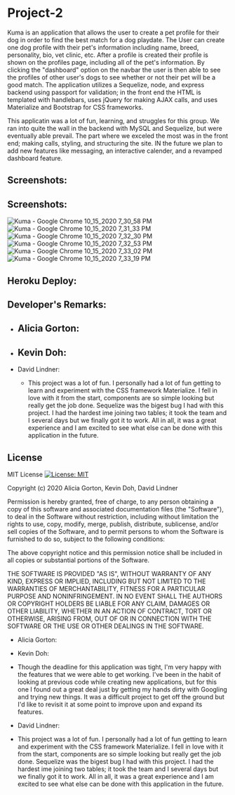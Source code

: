 # Project-2

Kuma is an application that allows the user to create a pet profile for their dog in order to find the best match for a dog playdate. The User can create one dog profile with their pet's information including name, breed, personality, bio, vet clinic, etc. After a profile is created their profile is shown on the profiles page, including all of the pet's information. By clicking the "dashboard" option on the navbar the user is then able to see the profiles of other user's dogs to see whether or not their pet will be a good match. The application utilizes a Sequelize, node, and express backend using passport for validation; in the front end the HTML is templated with handlebars, uses jQuery for making AJAX calls, and uses Materialize and Bootstrap for CSS frameworks.

This applicatin was a lot of fun, learning, and struggles for this group. We ran into quite the wall in the backend with MySQL and Sequelize, but were eventually able prevail. The part where we exceled the most was in the front end; making calls, styling, and structuring the site. IN the future we plan to add new features like messaging, an interactive calender, and a revamped dashboard feature.

## Screenshots:
## Screenshots:
![Kuma - Google Chrome 10_15_2020 7_30_58 PM](https://user-images.githubusercontent.com/65383133/96206292-723cfd80-0f1d-11eb-9bec-861651305e24.png)
![Kuma - Google Chrome 10_15_2020 7_31_33 PM](https://user-images.githubusercontent.com/65383133/96206298-7406c100-0f1d-11eb-9544-600f1d7f5c6e.png)
![Kuma - Google Chrome 10_15_2020 7_32_30 PM](https://user-images.githubusercontent.com/65383133/96206301-75d08480-0f1d-11eb-9abc-a3c24a797534.png)
![Kuma - Google Chrome 10_15_2020 7_32_53 PM](https://user-images.githubusercontent.com/65383133/96206309-78cb7500-0f1d-11eb-97ec-3d46f3fb9192.png)
![Kuma - Google Chrome 10_15_2020 7_33_02 PM](https://user-images.githubusercontent.com/65383133/96206312-7a953880-0f1d-11eb-97f9-22d95505076f.png)
![Kuma - Google Chrome 10_15_2020 7_33_19 PM](https://user-images.githubusercontent.com/65383133/96206325-7ec15600-0f1d-11eb-872d-4257e5c786e2.png)


## Heroku Deploy:

## Developer's Remarks:

  * Alicia Gorton:
    - 

  * Kevin Doh:
    -

  * David Lindner: 
    - This project was a lot of fun. I personally had a lot of fun getting to learn and experiment with the CSS framework Materialize. I fell in love with it from the start,       components are so simple looking but really get the job done. Sequelize was the bigest bug I had with this project. I had the hardest ime joining two tables; it took         the team and I several days but we finally got it to work. All in all, it was a great experience and I am excited to see what else can be done with this application in       the future.

## License

MIT License [![License: MIT](https://img.shields.io/badge/License-MIT-yellow.svg)](https://opensource.org/licenses/MIT)

Copyright (c) 2020 Alicia Gorton, Kevin Doh, David Lindner

Permission is hereby granted, free of charge, to any person obtaining a copy
of this software and associated documentation files (the "Software"), to deal
in the Software without restriction, including without limitation the rights
to use, copy, modify, merge, publish, distribute, sublicense, and/or sell
copies of the Software, and to permit persons to whom the Software is
furnished to do so, subject to the following conditions:

The above copyright notice and this permission notice shall be included in all
copies or substantial portions of the Software.

THE SOFTWARE IS PROVIDED "AS IS", WITHOUT WARRANTY OF ANY KIND, EXPRESS OR
IMPLIED, INCLUDING BUT NOT LIMITED TO THE WARRANTIES OF MERCHANTABILITY,
FITNESS FOR A PARTICULAR PURPOSE AND NONINFRINGEMENT. IN NO EVENT SHALL THE
AUTHORS OR COPYRIGHT HOLDERS BE LIABLE FOR ANY CLAIM, DAMAGES OR OTHER
LIABILITY, WHETHER IN AN ACTION OF CONTRACT, TORT OR OTHERWISE, ARISING FROM,
OUT OF OR IN CONNECTION WITH THE SOFTWARE OR THE USE OR OTHER DEALINGS IN THE
SOFTWARE.
* Alicia Gorton:


* Kevin Doh:
- Though the deadline for this application was tight, I'm very happy with the features that we were able to get working. I've been in the habit of looking at previous code while creating new applications, but for this one I found out a great deal just by getting my hands dirty with Googling and trying new things. It was a difficult project to get off the ground but I'd like to revisit it at some point to improve upon and expand its features.

* David Lindner:
- This project was a lot of fun. I personally had a lot of fun getting to learn and experiment with the CSS framework Materialize. I fell in love with it from the start,       components are so simple looking but really get the job done. Sequelize was the bigest bug I had with this project. I had the hardest ime joining two tables; it took         the team and I several days but we finally got it to work. All in all, it was a great experience and I am excited to see what else can be done with this application in       the future.